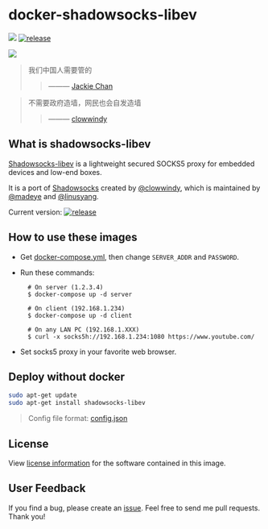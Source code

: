 docker-shadowsocks-libev
========================

[![](https://github.com/easypi/docker-shadowsocks-libev/actions/workflows/build-libev.yaml/badge.svg)](https://github.com/EasyPi/docker-shadowsocks-libev)
[![release](https://img.shields.io/github/release/EasyPi/docker-shadowsocks-libev.svg)](https://github.com/EasyPi/docker-shadowsocks-libev/releases/latest)

[![](http://dockeri.co/image/easypi/shadowsocks-libev)][11]

> 我们中国人需要管的
>> ——— [Jackie Chan](https://zh.wikipedia.org/wiki/%E6%88%90%E9%BE%8D#%E6%94%BF%E6%B2%BB%E7%AB%8B%E5%9C%BA)

> 不需要政府造墙，网民也会自发造墙
>> ——— [clowwindy](https://zh.wikiquote.org/wiki/%E7%A5%9D%E5%8D%9A%E9%9F%AC)

## What is shadowsocks-libev

[Shadowsocks-libev][1] is a lightweight secured SOCKS5 proxy for embedded devices
and low-end boxes.

It is a port of [Shadowsocks][2] created by [@clowwindy][3], which is maintained by
[@madeye][4] and [@linusyang][5].

Current version: [![release](https://img.shields.io/github/release/shadowsocks/shadowsocks-libev.svg)][6]

## How to use these images

- Get [docker-compose.yml][7], then change `SERVER_ADDR` and `PASSWORD`.

- Run these commands:

        # On server (1.2.3.4)
        $ docker-compose up -d server

        # On client (192.168.1.234)
        $ docker-compose up -d client

        # On any LAN PC (192.168.1.XXX)
        $ curl -x socks5h://192.168.1.234:1080 https://www.youtube.com/

- Set socks5 proxy in your favorite web browser.

## Deploy without docker

```bash
sudo apt-get update
sudo apt-get install shadowsocks-libev
```

> Config file format: [config.json](https://shadowsocks.org/guide/configs.html)

## License

View [license information][9] for the software contained in this image.

## User Feedback

If you find a bug, please create an [issue][10].
Feel free to send me pull requests. Thank you!

[1]: http://shadowsocks.org/
[2]: https://github.com/shadowsocks/shadowsocks
[3]: https://github.com/clowwindy
[4]: https://github.com/madeye
[5]: https://github.com/linusyang
[6]: https://github.com/shadowsocks/shadowsocks-libev/releases/latest
[7]: https://github.com/EasyPi/docker-shadowsocks-libev/raw/master/docker-compose.yml
[8]: https://duckduckgo.com/?q=password+12&t=ffsb&ia=answer
[9]: https://github.com/shadowsocks/shadowsocks-libev#license
[10]: https://github.com/EasyPi/docker-shadowsocks-libev/issues
[11]: https://hub.docker.com/r/easypi/shadowsocks-libev/

